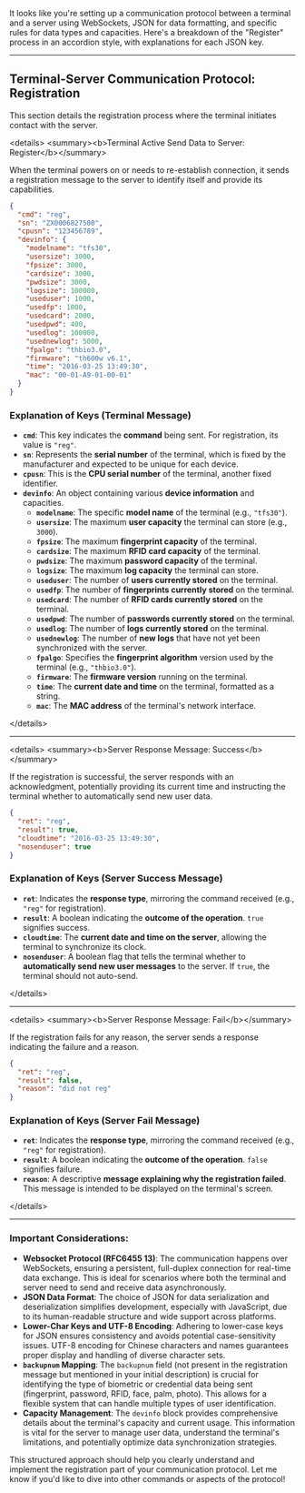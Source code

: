 It looks like you're setting up a communication protocol between a terminal and a server using WebSockets, JSON for data formatting, and specific rules for data types and capacities. Here's a breakdown of the "Register" process in an accordion style, with explanations for each JSON key.

-----

## Terminal-Server Communication Protocol: Registration

This section details the registration process where the terminal initiates contact with the server.

\<details\>
\<summary\>\<b\>Terminal Active Send Data to Server: Register\</b\>\</summary\>

When the terminal powers on or needs to re-establish connection, it sends a registration message to the server to identify itself and provide its capabilities.

```json
{
  "cmd": "reg",
  "sn": "ZX0006827500",
  "cpusn": "123456789",
  "devinfo": {
    "modelname": "tfs30",
    "usersize": 3000,
    "fpsize": 3000,
    "cardsize": 3000,
    "pwdsize": 3000,
    "logsize": 100000,
    "useduser": 1000,
    "usedfp": 1000,
    "usedcard": 2000,
    "usedpwd": 400,
    "usedlog": 100000,
    "usednewlog": 5000,
    "fpalgo": "thbio3.0",
    "firmware": "th600w v6.1",
    "time": "2016-03-25 13:49:30",
    "mac": "00-01-A9-01-00-01"
  }
}
```

### Explanation of Keys (Terminal Message)

  * **`cmd`**: This key indicates the **command** being sent. For registration, its value is `"reg"`.
  * **`sn`**: Represents the **serial number** of the terminal, which is fixed by the manufacturer and expected to be unique for each device.
  * **`cpusn`**: This is the **CPU serial number** of the terminal, another fixed identifier.
  * **`devinfo`**: An object containing various **device information** and capacities.
      * **`modelname`**: The specific **model name** of the terminal (e.g., `"tfs30"`).
      * **`usersize`**: The maximum **user capacity** the terminal can store (e.g., `3000`).
      * **`fpsize`**: The maximum **fingerprint capacity** of the terminal.
      * **`cardsize`**: The maximum **RFID card capacity** of the terminal.
      * **`pwdsize`**: The maximum **password capacity** of the terminal.
      * **`logsize`**: The maximum **log capacity** the terminal can store.
      * **`useduser`**: The number of **users currently stored** on the terminal.
      * **`usedfp`**: The number of **fingerprints currently stored** on the terminal.
      * **`usedcard`**: The number of **RFID cards currently stored** on the terminal.
      * **`usedpwd`**: The number of **passwords currently stored** on the terminal.
      * **`usedlog`**: The number of **logs currently stored** on the terminal.
      * **`usednewlog`**: The number of **new logs** that have not yet been synchronized with the server.
      * **`fpalgo`**: Specifies the **fingerprint algorithm** version used by the terminal (e.g., `"thbio3.0"`).
      * **`firmware`**: The **firmware version** running on the terminal.
      * **`time`**: The **current date and time** on the terminal, formatted as a string.
      * **`mac`**: The **MAC address** of the terminal's network interface.

\</details\>

-----

\<details\>
\<summary\>\<b\>Server Response Message: Success\</b\>\</summary\>

If the registration is successful, the server responds with an acknowledgment, potentially providing its current time and instructing the terminal whether to automatically send new user data.

```json
{
  "ret": "reg",
  "result": true,
  "cloudtime": "2016-03-25 13:49:30",
  "nosenduser": true
}
```

### Explanation of Keys (Server Success Message)

  * **`ret`**: Indicates the **response type**, mirroring the command received (e.g., `"reg"` for registration).
  * **`result`**: A boolean indicating the **outcome of the operation**. `true` signifies success.
  * **`cloudtime`**: The **current date and time on the server**, allowing the terminal to synchronize its clock.
  * **`nosenduser`**: A boolean flag that tells the terminal whether to **automatically send new user messages** to the server. If `true`, the terminal should not auto-send.

\</details\>

-----

\<details\>
\<summary\>\<b\>Server Response Message: Fail\</b\>\</summary\>

If the registration fails for any reason, the server sends a response indicating the failure and a reason.

```json
{
  "ret": "reg",
  "result": false,
  "reason": "did not reg"
}
```

### Explanation of Keys (Server Fail Message)

  * **`ret`**: Indicates the **response type**, mirroring the command received (e.g., `"reg"` for registration).
  * **`result`**: A boolean indicating the **outcome of the operation**. `false` signifies failure.
  * **`reason`**: A descriptive **message explaining why the registration failed**. This message is intended to be displayed on the terminal's screen.

\</details\>

-----

### Important Considerations:

  * **Websocket Protocol (RFC6455 13)**: The communication happens over WebSockets, ensuring a persistent, full-duplex connection for real-time data exchange. This is ideal for scenarios where both the terminal and server need to send and receive data asynchronously.
  * **JSON Data Format**: The choice of JSON for data serialization and deserialization simplifies development, especially with JavaScript, due to its human-readable structure and wide support across platforms.
  * **Lower-Char Keys and UTF-8 Encoding**: Adhering to lower-case keys for JSON ensures consistency and avoids potential case-sensitivity issues. UTF-8 encoding for Chinese characters and names guarantees proper display and handling of diverse character sets.
  * **`backupnum` Mapping**: The `backupnum` field (not present in the registration message but mentioned in your initial description) is crucial for identifying the type of biometric or credential data being sent (fingerprint, password, RFID, face, palm, photo). This allows for a flexible system that can handle multiple types of user identification.
  * **Capacity Management**: The `devinfo` block provides comprehensive details about the terminal's capacity and current usage. This information is vital for the server to manage user data, understand the terminal's limitations, and potentially optimize data synchronization strategies.

This structured approach should help you clearly understand and implement the registration part of your communication protocol. Let me know if you'd like to dive into other commands or aspects of the protocol\!
